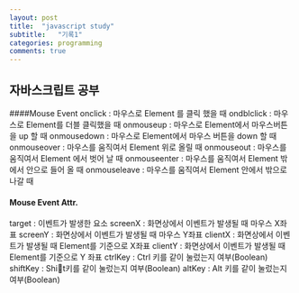 ```yaml
---
layout: post
title:  "javascript study"
subtitle:   "기록1"
categories: programming
comments: true
---
```


## 자바스크립트 공부 

####Mouse Event 
onclick : 마우스로 Element 를 클릭 했을 때
ondblclick : 마우스로 Element를 더블 클릭했을 때
onmouseup : 마우스로 Element에서 마우스버튼을 up 할 때
onmousedown : 마우스로 Element에서 마우스 버튼을 down 할 때
onmouseover : 마우스를 움직여서 Element 위로 올릴 때
onmouseout : 마우스를 움직여서 Element 에서 벗어 날 때
onmouseenter : 마우스를 움직여서 Element 밖에서 안으로 들어 올 때
onmouseleave : 마우스를 움직여서 Element 안에서 밖으로 나갈 때

#### Mouse Event Attr. 
target : 이벤트가 발생한 요소
screenX : 화면상에서 이벤트가 발생될 때 마우스 X좌표
screenY : 화면상에서 이벤트가 발생될 때 마우스 Y좌표
clientX : 화면상에서 이벤트가 발생될 때 Element를 기준으로 X좌표
clientY : 화면상에서 이벤트가 발생될 때 Element를 기준으로 Y 좌표
ctrlKey : Ctrl 키를 같이 눌렀는지 여부(Boolean)
shiftKey : Shit키를 같이 눌렀는지 여부(Boolean)
altKey : Alt 키를 같이 눌렀는지 여부(Boolean)